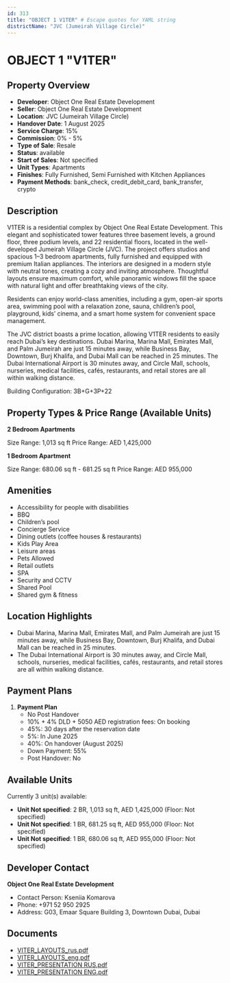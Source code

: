 ```yaml
---
id: 313
title: "OBJECT 1 V1TER" # Escape quotes for YAML string
districtName: "JVC (Jumeirah Village Circle)"
---
```


# OBJECT 1 "V1TER"

## Property Overview
- **Developer**: Object One Real Estate Development
- **Seller**: Object One Real Estate Development
- **Location**: JVC (Jumeirah Village Circle)
- **Handover Date**: 1 August 2025
- **Service Charge**: 15%
- **Commission**: 0% - 5%
- **Type of Sale**: Resale
- **Status**: available
- **Start of Sales**: Not specified
- **Unit Types**: Apartments
- **Finishes**: Fully Furnished, Semi Furnished with Kitchen Appliances
- **Payment Methods**: bank_check, credit_debit_card, bank_transfer, crypto

## Description
V1TER is a residential complex by Object One Real Estate Development. This elegant and sophisticated tower features three basement levels, a ground floor, three podium levels, and 22 residential floors, located in the well-developed Jumeirah Village Circle (JVC). The project offers studios and spacious 1–3 bedroom apartments, fully furnished and equipped with premium Italian appliances. The interiors are designed in a modern style with neutral tones, creating a cozy and inviting atmosphere. Thoughtful layouts ensure maximum comfort, while panoramic windows fill the space with natural light and offer breathtaking views of the city.

Residents can enjoy world-class amenities, including a gym, open-air sports area, swimming pool with a relaxation zone, sauna, children’s pool, playground, kids’ cinema, and a smart home system for convenient space management.

The JVC district boasts a prime location, allowing V1TER residents to easily reach Dubai’s key destinations. Dubai Marina, Marina Mall, Emirates Mall, and Palm Jumeirah are just 15 minutes away, while Business Bay, Downtown, Burj Khalifa, and Dubai Mall can be reached in 25 minutes. The Dubai International Airport is 30 minutes away, and Circle Mall, schools, nurseries, medical facilities, cafés, restaurants, and retail stores are all within walking distance.

Building Configuration: 3B+G+3P+22

## Property Types & Price Range (Available Units)
**2 Bedroom Apartments**

Size Range: 1,013 sq ft
Price Range: AED 1,425,000

**1 Bedroom Apartment**

Size Range: 680.06 sq ft - 681.25 sq ft
Price Range: AED 955,000

## Amenities
- Accessibility for people with disabilities
- BBQ
- Children’s pool
- Concierge Service
- Dining outlets  (coffee houses & restaurants)
- Kids Play Area
- Leisure areas
- Pets Allowed
- Retail outlets
- SPA
- Security and CCTV
- Shared Pool
- Shared gym & fitness

## Location Highlights
- Dubai Marina, Marina Mall, Emirates Mall, and Palm Jumeirah are just 15 minutes away, while Business Bay, Downtown, Burj Khalifa, and Dubai Mall can be reached in 25 minutes.
- The Dubai International Airport is 30 minutes away, and Circle Mall, schools, nurseries, medical facilities, cafés, restaurants, and retail stores are all within walking distance.

## Payment Plans
1. **Payment Plan**
   - No Post Handover
   - 10% + 4% DLD + 5050 AED registration fees: On booking
   - 45%: 30 days after the reservation date
   - 5%: In June 2025
   - 40%: On handover (August 2025)
   - Down Payment: 55%
   - Post Handover: No

## Available Units
Currently 3 unit(s) available:
- **Unit Not specified**: 2 BR, 1,013 sq ft, AED 1,425,000 (Floor: Not specified)
- **Unit Not specified**: 1 BR, 681.25 sq ft, AED 955,000 (Floor: Not specified)
- **Unit Not specified**: 1 BR, 680.06 sq ft, AED 955,000 (Floor: Not specified)

## Developer Contact
**Object One Real Estate Development**
- Contact Person: Kseniia Komarova
- Phone: +971 52 950 2925
- Address: G03, Emaar Square Building 3, Downtown Dubai, Dubai

## Documents
- [VITER_LAYOUTS_rus.pdf](https://cdn.geniemap.net/2023/07/17/GMe5vtqwNBMHDGyqTH3PoDHCE3hTXOnqkRY78kOS.pdf)
- [VITER_LAYOUTS_eng.pdf](https://cdn.geniemap.net/2023/07/17/rxgBqbDDleSubBRqXRqfcqZG1ut7UZNlMg9eOXmr.pdf)
- [VITER_PRESENTATION RUS.pdf](https://cdn.geniemap.net/2023/07/17/zyUZN40BPZcX7pvek6qAIsULmulpLIRr7ooJxjHF.pdf)
- [VITER_PRESENTATION ENG.pdf](https://cdn.geniemap.net/2023/07/17/Ut065dzQ0aqYYtXWRpYEcxOYGJ6AbB3vnj0PuNnE.pdf)

